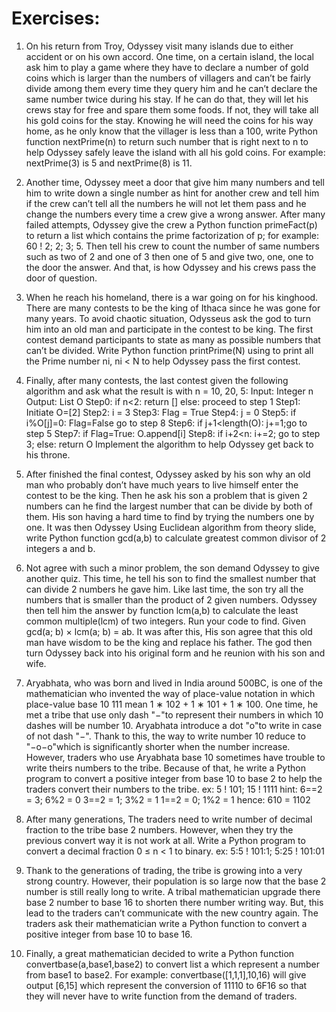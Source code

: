 # Exercises:
1. On his return from Troy, Odyssey visit many islands due to either accident or on his own accord. One time, on a certain island, the local ask him to play a game where they have to declare a number of gold coins which is larger than the numbers of villagers and can’t be fairly divide among them every time they query him and he can’t declare the same number twice during his stay. If he can do that, they will let his crews stay for free and spare them some foods. If not, they will take all his gold coins for the stay.
Knowing he will need the coins for his way home, as he only know that the villager is less than a 100, write Python function nextPrime(n) to return such number that is right next to n to help Odyssey safely leave the island with all his gold coins. For example: nextPrime(3) is 5 and nextPrime(8) is 11.

2. Another time, Odyssey meet a door that give him many numbers and tell
him to write down a single number as hint for another crew and tell him
if the crew can’t tell all the numbers he will not let them pass and he
change the numbers every time a crew give a wrong answer. After many
failed attempts, Odyssey give the crew a Python function primeFact(p)
to return a list which contains the prime factorization of p; for example:
60 ! 2; 2; 3; 5. Then tell his crew to count the number of same numbers
such as two of 2 and one of 3 then one of 5 and give two, one, one to the door the answer. And that, is how Odyssey and his crews pass the door of question.

3. When he reach his homeland, there is a war going on for his kinghood.
There are many contests to be the king of Ithaca since he was gone for many years. To avoid chaotic situation, Odysseus ask the god to turn him
into an old man and participate in the contest to be king. The first contest demand participants to state as many as possible numbers that can’t be divided. Write Python function printPrime(N) using to print all the Prime number ni, ni < N to help Odyssey pass the first contest.

4. Finally, after many contests, the last contest given the following algorithm
and ask what the result is with n = 10, 20, 5:
Input: Integer n
Output: List O
Step0: if n<2: return [] else: proceed to step 1
Step1: Initiate O=[2]
Step2: i = 3
Step3: Flag = True
Step4: j = 0
Step5: if i%O[j]=0: Flag=False go to step 8
Step6: if j+1<length(O): j+=1;go to step 5
Step7: if Flag=True: O.append[i]
Step8: if i+2<n: i+=2; go to step 3; else: return O
Implement the algorithm to help Odyssey get back to his throne.

5. After finished the final contest, Odyssey asked by his son why an old man who probably don’t have much years to live himself enter the contest to
be the king. Then he ask his son a problem that is given 2 numbers can
he find the largest number that can be divide by both of them. His son
having a hard time to find by trying the numbers one by one. It was
then Odyssey Using Euclidean algorithm from theory slide, write Python
function gcd(a,b) to calculate greatest common divisor of 2 integers a and b.

6. Not agree with such a minor problem, the son demand Odyssey to give
another quiz. This time, he tell his son to find the smallest number that can divide 2 numbers he gave him. Like last time, the son try all the numbers that is smaller than the product of 2 given numbers. Odyssey then tell him the answer by function lcm(a,b) to calculate the least common multiple(lcm) of two integers. Run your code to find. Given gcd(a; b) × lcm(a; b) = ab. It was after this, His son agree that this old man have wisdom to be the king and replace his father. The god then turn Odyssey back into his original form and he reunion with his son and wife.

7. Aryabhata, who was born and lived in India around 500BC, is one of
the mathematician who invented the way of place-value notation in which
place-value base 10 111 mean 1 ∗ 102 + 1 ∗ 101 + 1 ∗ 100. One time, he
met a tribe that use only dash "−"to represent their numbers in which 10
dashes will be number 10. Aryabhata introduce a dot "o"to write in case
of not dash "−". Thank to this, the way to write number 10 reduce to
"−o−o"which is significantly shorter when the number increase. However,
traders who use Aryabhata base 10 sometimes have trouble to write theirs
numbers to the tribe. Because of that, he write a Python program to
convert a positive integer from base 10 to base 2 to help the traders convert their numbers to the tribe. ex: 5 ! 101; 15 ! 1111
hint:
6==2 = 3; 6%2 = 0
3==2 = 1; 3%2 = 1
1==2 = 0; 1%2 = 1
hence: 610 = 1102

8. After many generations, The traders need to write number of decimal
fraction to the tribe base 2 numbers. However, when they try the previous convert way it is not work at all. Write a Python program to convert a decimal fraction 0 ≤ n < 1 to binary. ex: 5:5 ! 101:1; 5:25 ! 101:01

9. Thank to the generations of trading, the tribe is growing into a very strong country. However, their population is so large now that the base 2 number is still really long to write. A tribal mathematician upgrade there base 2 number to base 16 to shorten there number writing way. But, this lead to the traders can’t communicate with the new country again. The traders ask their mathematician write a Python function to convert a positive integer from base 10 to base 16.

10. Finally, a great mathematician decided to write a Python function
convertbase(a,base1,base2) to convert list a which represent a number
from base1 to base2. For example: convertbase([1,1,1],10,16) will give
output [6,15] which represent the conversion of 11110 to 6F16 so that
they will never have to write function from the demand of traders.
